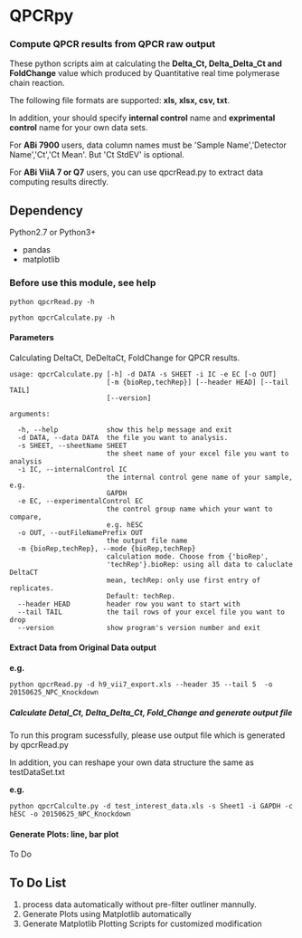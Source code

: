 # QPCRpy

### Compute QPCR results from QPCR raw output  


These python scripts aim at calculating the **Delta_Ct, Delta_Delta_Ct and FoldChange** value which
produced by Quantitative real time polymerase chain reaction.


The following file formats are supported: **xls, xlsx, csv, txt**.

In addition, your should specify **internal control** name and **exprimental control** name for your own data sets.

For **ABi 7900** users, data column names must be 'Sample Name','Detector Name','Ct','Ct Mean'. But 'Ct StdEV' is optional.

For **ABi ViiA 7 or Q7** users, you can use qpcrRead.py to extract data computing results directly.

## Dependency

Python2.7 or Python3+

* pandas
* matplotlib

### Before use this module, see help

    python qpcrRead.py -h

    python qpcrCalculate.py -h


#### Parameters

Calculating DeltaCt, DeDeltaCt, FoldChange for QPCR results.

    usage: qpcrCalculate.py [-h] -d DATA -s SHEET -i IC -e EC [-o OUT]
                            [-m {bioRep,techRep}] [--header HEAD] [--tail TAIL]
                            [--version]

    arguments:

      -h, --help            show this help message and exit
      -d DATA, --data DATA  the file you want to analysis.
      -s SHEET, --sheetName SHEET
                            the sheet name of your excel file you want to analysis
      -i IC, --internalControl IC
                            the internal control gene name of your sample, e.g.
                            GAPDH
      -e EC, --experimentalControl EC
                            the control group name which your want to compare,
                            e.g. hESC
      -o OUT, --outFileNamePrefix OUT
                            the output file name
      -m {bioRep,techRep}, --mode {bioRep,techRep}
                            calculation mode. Choose from {'bioRep',
                            'techRep'}.bioRep: using all data to caluclate DeltaCT
                            mean, techRep: only use first entry of replicates.
                            Default: techRep.
      --header HEAD         header row you want to start with
      --tail TAIL           the tail rows of your excel file you want to drop
      --version             show program's version number and exit


#### Extract Data from Original Data output

**e.g.**  

    python qpcrRead.py -d h9_vii7_export.xls --header 35 --tail 5  -o 20150625_NPC_Knockdown

##### Calculate Detal_Ct, Delta_Delta_Ct, Fold_Change and generate output file

To run this program sucessfully, please use output file which is generated by qpcrRead.py

In addition, you can reshape your own data structure the same as testDataSet.txt

**e.g.**

    python qpcrCalculte.py -d test_interest_data.xls -s Sheet1 -i GAPDH -c hESC -o 20150625_NPC_Knockdown

#### Generate Plots: line, bar plot

To Do

## To Do List

1. process data automatically without pre-filter outliner mannully.
2. Generate Plots using Matplotlib automatically
3. Generate Matplotlib Plotting Scripts for customized modification
